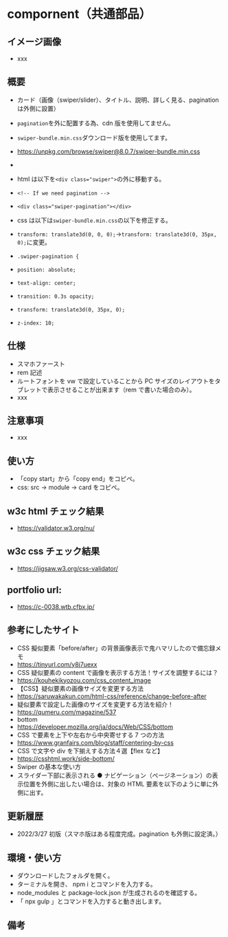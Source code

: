 # compornent（共通部品）

## イメージ画像

- xxx

## 概要

- カード（画像（swiper/slider）、タイトル、説明、詳しく見る、pagination は外側に設置）
- `pagination`を外に配置する為、cdn 版を使用してません。
- `swiper-bundle.min.css`ダウンロード版を使用してます。
- https://unpkg.com/browse/swiper@8.0.7/swiper-bundle.min.css
-
- html は以下を`<div class="swiper">`の外に移動する。
- `<!-- If we need pagination -->`
- `<div class="swiper-pagination"></div>`

- css は以下は`swiper-bundle.min.css`の以下を修正する。
- `transform: translate3d(0, 0, 0);`→`transform: translate3d(0, 35px, 0);`に変更。
- `.swiper-pagination {`
- `position: absolute;`
- `text-align: center;`
- `transition: 0.3s opacity;`
- `transform: translate3d(0, 35px, 0);`
- `z-index: 10;`

## 仕様

- スマホファースト
- rem 記述
- ルートフォントを vw で設定していることから PC サイズのレイアウトをタブレットで表示させることが出来ます（rem で書いた場合のみ）。
- xxx

## 注意事項

- xxx

## 使い方

- 「copy start」から「copy end」をコピペ。
- css: src -> module -> card をコピペ。

## w3c html チェック結果

- https://validator.w3.org/nu/

## w3c css チェック結果

- https://jigsaw.w3.org/css-validator/

## portfolio url:

- https://c-0038.wtb.cfbx.jp/

## 参考にしたサイト

- CSS 擬似要素「before/after」の背景画像表示で鬼ハマリしたので備忘録メモ
- https://tinyurl.com/y8j7uexx
- CSS 疑似要素の content で画像を表示する方法！サイズを調整するには？
- https://kouhekikyozou.com/css_content_image
- 【CSS】疑似要素の画像サイズを変更する方法
- https://saruwakakun.com/html-css/reference/change-before-after
- 疑似要素で設定した画像のサイズを変更する方法を紹介！
- https://qumeru.com/magazine/537
- bottom
- https://developer.mozilla.org/ja/docs/Web/CSS/bottom
- CSS で要素を上下や左右から中央寄せする 7 つの方法
- https://www.granfairs.com/blog/staff/centering-by-css
- CSS で文字や div を下揃えする方法４選【flex など】
- https://csshtml.work/side-bottom/
- Swiper の基本な使い方
- スライダー下部に表示される ● ナビゲーション（ページネーション）の表示位置を外側に出したい場合は、対象の HTML 要素を以下のように単に外側に出す。

## 更新履歴

- 2022/3/27 初版（スマホ版はある程度完成。pagination も外側に設定済。）

## 環境・使い方

- ダウンロードしたフォルダを開く。
- ターミナルを開き、 npm i とコマンドを入力する。
- node_modules と package-lock.json が生成されるのを確認する。
- 「 npx gulp 」とコマンドを入力すると動き出します。

## 備考
